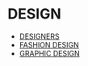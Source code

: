 # DESIGN

- [DESIGNERS](../../LEVEL-3/ART-%26-DESIGN/DESIGN/DESIGNERS.md)
- [FASHION DESIGN](../../LEVEL-3/ART-%26-DESIGN/DESIGN/FASHION-DESIGN.md)
- [GRAPHIC DESIGN](../../LEVEL-3/ART-%26-DESIGN/DESIGN/GRAPHIC-DESIGN.md)